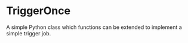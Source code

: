 # TriggerOnce
A simple Python class which functions can be extended to implement a simple trigger job.
